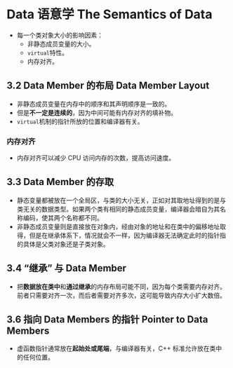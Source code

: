 # Data 语意学 The Semantics of Data

- 每一个类对象大小的影响因素：
  - 非静态成员变量的大小。
  - `virtual`特性。
  - 内存对齐。

## 3.2 Data Member 的布局 Data Member Layout

- 非静态成员变量在内存中的顺序和其声明顺序是一致的。
- 但是**不一定是连续的**，因为中间可能有内存对齐的填补物。
- `virtual`机制的指针所放的位置和编译器有关。

### 内存对齐

- 内存对齐可以减少 CPU 访问内存的次数，提高访问速度。

## 3.3 Data Member 的存取

- 静态变量都被放在一个全局区，与类的大小无关，正如对其取地址得到的是与类无关的数据类型。如果两个类有相同的静态成员变量，编译器会暗自为其名称编码，使其两个名称都不同。
- 非静态成员变量则是直接放在对象内，经由对象的地址和在类中的偏移地址取得，但是在继承体系下，情况就会不一样，因为编译器无法确定此时的指针指的具体是父类对象还是子类对象。

## 3.4 “继承” 与 Data Member

- 把**数据放在类中**和**通过继承**的内存布局可能不同，因为每个类需要内存对齐。前者只需要对齐一次，而后者需要对齐多次，这可能导致内存大小扩大数倍。

## 3.6 指向 Data Members 的指针 Pointer to Data Members

- 虚函数指针通常放在**起始处或尾端**，与编译器有关，C++ 标准允许放在类中的任何位置。
